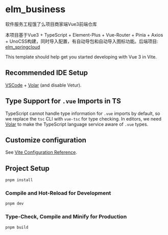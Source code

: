 # elm_business

软件服务工程饿了么项目商家端Vue3前端仓库

本项目基于Vue3 + TypeScript + Element-Plus + Vue-Router + Pinia + Axios + UnoCSS构建，同时导入配置，有自动导包和自动导入图标功能。后端项目: [elm_springcloud](https://github.com/JackieLinn/elm_springcloud)

This template should help get you started developing with Vue 3 in Vite.

## Recommended IDE Setup

[VSCode](https://code.visualstudio.com/) + [Volar](https://marketplace.visualstudio.com/items?itemName=Vue.volar) (and disable Vetur).

## Type Support for `.vue` Imports in TS

TypeScript cannot handle type information for `.vue` imports by default, so we replace the `tsc` CLI with `vue-tsc` for type checking. In editors, we need [Volar](https://marketplace.visualstudio.com/items?itemName=Vue.volar) to make the TypeScript language service aware of `.vue` types.

## Customize configuration

See [Vite Configuration Reference](https://vite.dev/config/).

## Project Setup

```sh
pnpm install
```

### Compile and Hot-Reload for Development

```sh
pnpm dev
```

### Type-Check, Compile and Minify for Production

```sh
pnpm build
```
